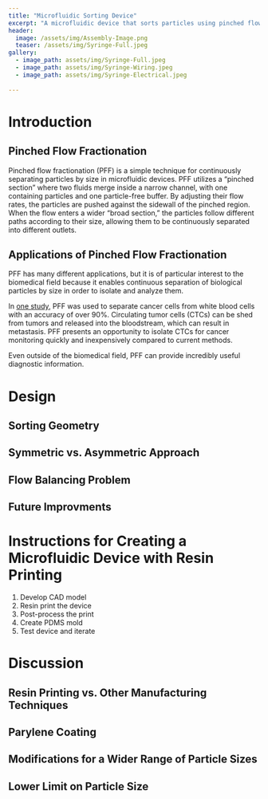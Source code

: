 ```yaml
---
title: "Microfluidic Sorting Device"
excerpt: "A microfluidic device that sorts particles using pinched flow fractionation."
header:
  image: /assets/img/Assembly-Image.png
  teaser: /assets/img/Syringe-Full.jpeg
gallery:
  - image_path: assets/img/Syringe-Full.jpeg
  - image_path: assets/img/Syringe-Wiring.jpeg
  - image_path: assets/img/Syringe-Electrical.jpeg
   
---
```


# Introduction
## Pinched Flow Fractionation
Pinched flow fractionation (PFF) is a simple technique for continuously separating particles by size in microfluidic devices. PFF utilizes a “pinched section” where two fluids merge inside a narrow channel, with one containing particles and one particle-free buffer. By adjusting their flow rates, the particles are pushed against the sidewall of the pinched region. When the flow enters a wider “broad section,” the particles follow different paths according to their size, allowing them to be continuously separated into different outlets. 

## Applications of Pinched Flow Fractionation
PFF has many different applications, but it is of particular interest to the biomedical field because it enables continuous separation of biological particles by size in order to isolate and analyze them.  

In [one study](https://doi.org/10.1039/C5LC01014D), PFF was used to separate cancer cells from white blood cells with an accuracy of over 90%. Circulating tumor cells (CTCs) can be shed from tumors and released into the bloodstream, which can result in metastasis. PFF presents an opportunity to isolate CTCs for cancer monitoring quickly and inexpensively compared to current methods.  

Even outside of the biomedical field, PFF can provide incredibly useful diagnostic information. 

# Design
## Sorting Geometry

## Symmetric vs. Asymmetric Approach

## Flow Balancing Problem

## Future Improvments


# Instructions for Creating a Microfluidic Device with Resin Printing
1. Develop CAD model
2. Resin print the device
3. Post-process the print
4. Create PDMS mold
5. Test device and iterate


# Discussion
## Resin Printing vs. Other Manufacturing Techniques

## Parylene Coating

## Modifications for a Wider Range of Particle Sizes

## Lower Limit on Particle Size
